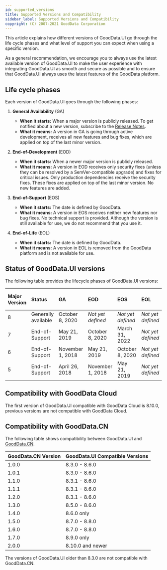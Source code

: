 ```yaml
---
id: supported_versions
title: Supported Versions and Compatibility
sidebar_label: Supported Versions and Compatibility
copyright: (C) 2007-2021 GoodData Corporation
---
```


This article explains how different versions of GoodData.UI go through the life cycle phases and what level of support you can expect when using a specific version.

As a general recommendation, we encourage you to always use the latest available version of GoodData.UI to make the user experience with integrating GoodData.UI as smooth and secure as possible and to ensure that GoodData.UI always uses the latest features of the GoodData platform.

## Life cycle phases

Each version of GoodData.UI goes through the following phases:

1. **General Availability** (GA)
    * **When it starts:** When a major version is publicly released. To get notified about a new version, subscribe to the [Release Notes](https://support.gooddata.com/hc/en-us/sections/203564877).
    * **What it means:** A version in GA is going through active development, receives all new features and bug fixes, which are applied on top of the last minor version.

2. **End-of-Development** (EOD)
    * **When it starts:** When a newer major version is publicly released.
    * **What it means:** A version in EOD receives only security fixes (unless they can be resolved by a SemVer-compatible upgrade) and fixes for critical issues. Only production dependencies receive the security fixes. These fixes are applied on top of the last minor version. No new features are added.

3. **End-of-Support** (EOS)
    * **When it starts:** The date is defined by GoodData.
    * **What it means:** A version in EOS receives neither new features nor bug fixes. No technical support is provided. Although the version is still available for use, we do not recommend that you use it.

4. **End-of-Life** (EOL)
    * **When it starts:** The date is defined by GoodData.
    * **What it means:** A version in EOL is removed from the GoodData platform and is not available for use.

## Status of GoodData.UI versions

The following table provides the lifecycle phases of GoodData.UI versions:

| Major Version | Status | GA | EOD | EOS | EOL | Last Minor Version |
| :--- | :--- | :--- | :--- | :--- | :--- | :--- |
| 8 | Generally available | October 8, 2020 | _Not yet defined_ | _Not yet defined_ | _Not yet defined_ | 8.9 |
| 7 | End-of-Support | May 21, 2019 | October 8, 2020 | March 31, 2022 | _Not yet defined_ | 7.9 |
| 6 | End-of-Support | November 1, 2018 | May 21, 2019 | October 8, 2020 | _Not yet defined_ | 6.3 |
| 5 | End-of-Support | April 26, 2018 | November 1, 2018 | May 21, 2019 | _Not yet defined_ | 5.3 |

## Compatibility with GoodData Cloud

The first version of GoodData.UI compatible with GoodData Cloud is 8.10.0, previous versions are not compatible with GoodData Cloud.

## Compatibility with GoodData.CN

The following table shows compatibility between GoodData.UI and [GoodData.CN](06_cloudnative__introduction.md).

| GoodData.CN Version | GoodData.UI Compatible Versions |
| :--- | :--- |
| 1.0.0 | 8.3.0 - 8.6.0 |
| 1.0.1 | 8.3.0 - 8.6.0 |
| 1.1.0 | 8.3.1 - 8.6.0 |
| 1.1.1 | 8.3.1 - 8.6.0 |
| 1.2.0 | 8.3.1 - 8.6.0 |
| 1.3.0 | 8.5.0 - 8.6.0 |
| 1.4.0 | 8.6.0 only |
| 1.5.0 | 8.7.0 - 8.8.0 |
| 1.6.0 | 8.7.0 - 8.8.0 |
| 1.7.0 | 8.9.0 only |
| 2.0.0 | 8.10.0 and newer |

The versions of GoodData.UI older than 8.3.0 are not compatible with GoodData.CN.
